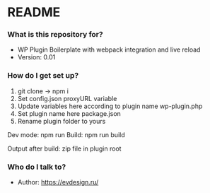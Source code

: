 # README #

### What is this repository for? ###

* WP Plugin Boilerplate with webpack integration and live reload
* Version: 0.01

### How do I get set up? ###

1. git clone -> npm i 
2. Set config.json proxyURL variable
3. Update variables here according to plugin name wp-plugin.php
4. Set plugin name here package.json
5. Rename plugin folder to yours

Dev mode: npm run 
Build: npm run build

Output after build: zip file in plugin root

### Who do I talk to? ###

* Author: https://evdesign.ru/